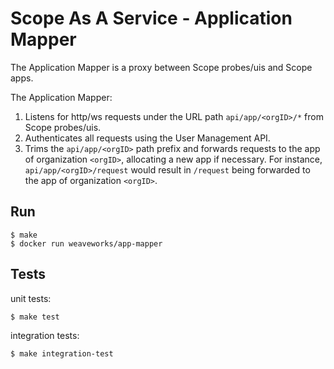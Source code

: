 # Scope As A Service - Application Mapper

The Application Mapper is a proxy between Scope probes/uis and Scope apps.

The Application Mapper:

1. Listens for http/ws requests under the URL path `api/app/<orgID>/*` from Scope probes/uis.
2. Authenticates all requests using the User Management API.
3. Trims the `api/app/<orgID>` path prefix and forwards requests to the app of
   organization `<orgID>`, allocating a new app if necessary. For instance,
   `api/app/<orgID>/request` would result in `/request` being forwarded to the
   app of organization `<orgID>`.

## Run

```
$ make
$ docker run weaveworks/app-mapper
```

## Tests

unit tests:

```
$ make test
```

integration tests:

```
$ make integration-test
```
